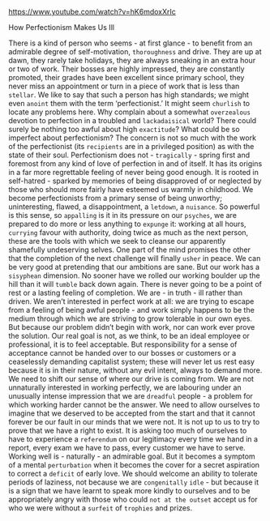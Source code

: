 https://www.youtube.com/watch?v=hK6mdoxXrIc

How Perfectionism Makes Us Ill

There is a kind of person who seems - at first glance - to benefit from an admirable degree of self-motivation, `thoroughness` and drive. They are up at dawn, they rarely take holidays, they are always sneaking in an extra hour or two of work. Their bosses are highly impressed, they are constantly promoted, their grades have been excellent since primary school, they never miss an appointment or turn in a piece of work that is less than `stellar`. We like to say that such a person has high standards; we might even `anoint` them with the term ‘perfectionist.’ It might seem `churlish` to locate any problems here. Why complain about a somewhat `overzealous` devotion to perfection in a troubled and `lackadaisical` world? There could surely be nothing too awful about high `exactitude`? What could be so imperfect about perfectionism? The concern is not so much with the work of the perfectionist (its `recipients` are in a privileged position) as with the state of their soul. Perfectionism does not - `tragically` - spring first and foremost from any kind of love of perfection in and of itself. It has its origins in a far more regrettable feeling of never being good enough. It is rooted in self-hatred - sparked by memories of being disapproved of or neglected by those who should more fairly have esteemed us warmly in childhood. We become perfectionists from a primary sense of being unworthy; uninteresting, flawed, a disappointment, a `letdown`, a `nuisance`. So powerful is this sense, so `appalling` is it in its pressure on our `psyches`, we are prepared to do more or less anything to `expunge` it: working at all hours, `currying` favour with authority, doing twice as much as the next person, these are the tools with which we seek to cleanse our apparently shamefully undeserving selves. One part of the mind promises the other that the completion of the next challenge will finally `usher` in peace. We can be very good at pretending that our ambitions are sane. But our work has a `sisyphean` dimension. No sooner have we rolled our working boulder up the hill than it will `tumble` back down again. There is never going to be a point of rest or a lasting feeling of completion. We are - in truth - ill rather than driven. We aren’t interested in perfect work at all: we are trying to escape from a feeling of being awful people - and work simply happens to be the medium through which we are striving to grow tolerable in our own eyes. But because our problem didn’t begin with work, nor can work ever prove the solution. Our real goal is not, as we think, to be an ideal employee or professional, it is to feel acceptable. But responsibility for a sense of acceptance cannot be handed over to our bosses or customers or a ceaselessly demanding capitalist system; these will never let us rest easy because it is in their nature, without any evil intent, always to demand more. We need to shift our sense of where our drive is coming from. We are not unnaturally interested in working perfectly, we are labouring under an unusually intense impression that we are `dreadful` people - a problem for which working harder cannot be the answer. We need to allow ourselves to imagine that we deserved to be accepted from the start and that it cannot forever be our fault in our minds that we were not. It is not up to us to try to prove that we have a right to exist. It is asking too much of ourselves to have to experience a `referendum` on our legitimacy every time we hand in a report, every exam we have to pass, every customer we have to serve. Working well is - naturally - an admirable goal. But it becomes a symptom of a mental `perturbation` when it becomes the cover for a secret aspiration to correct a `deficit` of early love. We should welcome an ability to tolerate periods of laziness, not because we are `congenitally` `idle` - but because it is a sign that we have learnt to speak more kindly to ourselves and to be appropriately angry with those who could `not at the outset` accept us for who we were without a `surfeit` of `trophies` and prizes. 